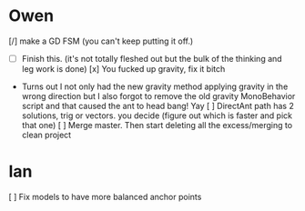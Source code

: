 # Owen

[/] make a GD FSM (you can't keep putting it off.)
  - [ ] Finish this. (it's not totally fleshed out but the bulk of the thinking and leg work is done)
[x] You fucked up gravity, fix it bitch
  - Turns out I not only had the new gravity method applying gravity in the wrong direction
    but I also forgot to remove the old gravity MonoBehavior script and that caused the ant to head bang! Yay
[ ] DirectAnt path has 2 solutions, trig or vectors. you decide (figure out which is faster and pick that one)
[ ] Merge master. Then start deleting all the excess/merging to clean project


# Ian
[ ] Fix models to have more balanced anchor points

